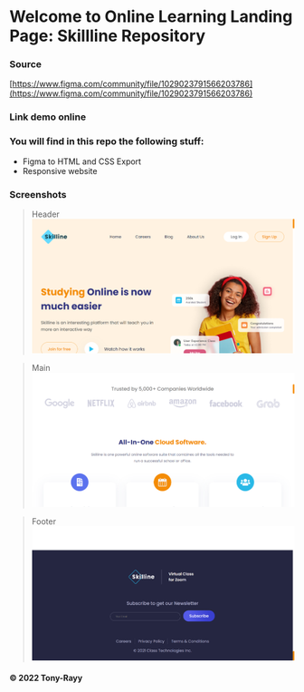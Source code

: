 # Welcome to Online Learning Landing Page: Skillline Repository
### Source
[https://www.figma.com/community/file/1029023791566203786](https://www.figma.com/community/file/1029023791566203786)

### Link demo online
[]()

### You will find in this repo the following stuff:
* Figma to HTML and CSS Export
* Responsive website

### Screenshots
> Header
![header](https://github.com/Tony-Rayy/skilline/blob/main/screenshots/header.png)

> Main
![main](https://github.com/Tony-Rayy/skilline/blob/main/screenshots/main.png)

> Footer
![footer](https://github.com/Tony-Rayy/skilline/blob/main/screenshots/footer.png)

#### © 2022 Tony-Rayy
